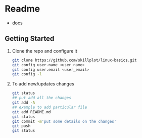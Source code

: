 # Readme

* [docs](docs/index.md)


## Getting Started

1. Clone the repo and configure it
    ```bash
    git clone https://github.com/skillplot/linux-basics.git
    git config user.name <user_name>
    git config user.email <user_email>
    git config -l
    ```
2. To add new/updates changes
    ```bash
    git status
    ## put add all the changes
    git add -A
    ## example to add particular file
    git add README.md
    git status
    git commit -m'put some details on the changes'
    git push
    git status
    ```
